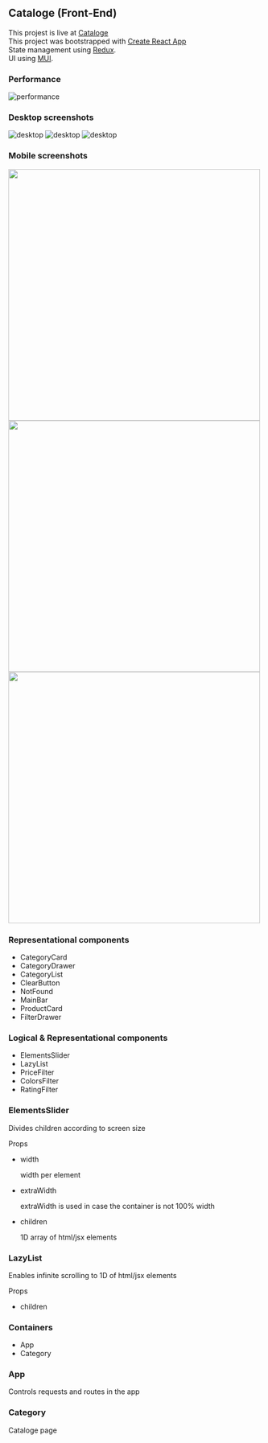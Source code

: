 <h2>Cataloge (Front-End)</h2>

This projest is live at [Cataloge](https://engmohamedsarhan.github.io/cataloge/#/) <br />
This project was bootstrapped with [Create React App](https://github.com/facebook/create-react-app) <br />
State management using [Redux](https://github.com/reduxjs/redux). <br />
UI using [MUI](https://github.com/mui-org/material-ui). <br />

<h3>Performance</h3>

![performance](/screenshots/performance.PNG)

<h3>Desktop screenshots</h3>

![desktop](/screenshots/desktop.PNG)
![desktop](/screenshots/desktop2.PNG)
![desktop](/screenshots/desktop3.PNG)

<h3>Mobile screenshots</h3>

<div style="display: flex; flex-wrap: wrap;"> 
  <img src='/screenshots/mobile.jpg' height='500' />
  <img src='/screenshots/mobile2.jpg' height='500' />
  <img src='/screenshots/mobile3.jpg' height='500' />
</div>

<h3>Representational components</h3>

<ul>
  <li>CategoryCard</li>
  <li>CategoryDrawer</li>
  <li>CategoryList</li>
  <li>ClearButton</li>
  <li>NotFound</li>
  <li>MainBar</li>
  <li>ProductCard</li>
  <li>FilterDrawer</li>
</ul>

<h3>Logical & Representational components</h3>

<ul>
  <li>ElementsSlider</li>
  <li>LazyList</li>
  <li>PriceFilter</li>
  <li>ColorsFilter</li>
  <li>RatingFilter</li>
</ul>

<h3>ElementsSlider</h3>

<p>Divides children according to screen size</p>

<label>Props</label>

<ul>
  <li>
    <label>width</label>
    <p>width per element</p>
  </li>
  <li>
    <label>extraWidth</label>
    <p>extraWidth is used in case the container is not 100% width</p>
  </li>
  <li>  
    <label>children</label>
    <p>1D array of html/jsx elements</p>
  </li>
</ul>

<h3>LazyList</h3>

<p>Enables infinite scrolling to 1D of html/jsx elements</p>

<label>Props</label>

<ul>
  <li>
    <label>children</label>
  </li>
</ul>

<h3>Containers</h3>

<ul>
  <li>App</li>
  <li>Category</li>
</ul>

<h3>App</h3>

<p>Controls requests and routes in the app</p>

<h3>Category</h3>

<p>Cataloge page</p>
